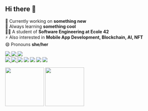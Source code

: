 ## Hi there 👋

🔭 Currently working on **something new** <br>
🌱 Always learning **something cool** <br>
👩‍🎓 A student of **Software Engineering at Ecole 42** <br>
⚡ Also interested in **Mobile App Development, Blockchain, AI, NFT** <br>
😄 Pronouns **she/her** <br> 

<p align="left">
<a href="https://t.me/CarlalFranca"rel="nofollow"><img src="https://img.shields.io/badge/LinkedIn-281e5d?style=for-the-badge&logo=linkedin&logoColor=white"/>
<a href="https://t.me/CarlalFranca"rel="nofollow"><img src="https://img.shields.io/badge/ProtonMail-281e5d?style=for-the-badge&logo=protonmail&logoColor=white"/>
<a href="https://t.me/CarlalFranca"rel="nofollow"><img src="https://img.shields.io/badge/Telegram-281e5d?style=for-the-badge&logo=telegram&logoColor=white%22/%3E"/>
<br>
<img src="https://img.shields.io/badge/C-281e5d?style=for-the-badge&logo=c&logoColor=white"/>
<img src="https://img.shields.io/badge/Java-281e5d?style=for-the-badge&logo=java&logoColor=white"/>
<img src="https://img.shields.io/badge/HTML-281e5d?style=for-the-badge&logo=html5&logoColor=ab3f27"/></a>
<img src="https://img.shields.io/badge/CSS-281e5d?&style=for-the-badge&logo=css3&logoColor=1572b6"/></a>
<img src="https://img.shields.io/badge/Linux-281e5d?style=for-the-badge&logo=linux&logoColor=#fcc624"/></a>
<img src="https://img.shields.io/badge/Shell_Script-281e5d?style=for-the-badge&logo=gnu-bash&logoColor=white"/></a>
<img src="https://img.shields.io/badge/Markdown-281e5d?style=for-the-badge&logo=markdown&logoColor=white"/></a>
</p>
<div>
<img height="125em" src="https://github-readme-stats.vercel.app/api/top-langs/?username=carlarfranca&layout=compact&langs_count=7&theme=graywhite"/>
<img height="125em" src="https://github-readme-stats.vercel.app/api?username=carlarfranca&show_icons=true&theme=graywhite&include_all_commits=true count_private=true"/>
</div>
</span>
